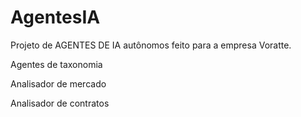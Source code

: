 # AgentesIA
Projeto de AGENTES DE IA autônomos feito para a empresa Voratte. 

Agentes de taxonomia

Analisador de mercado

Analisador de contratos
